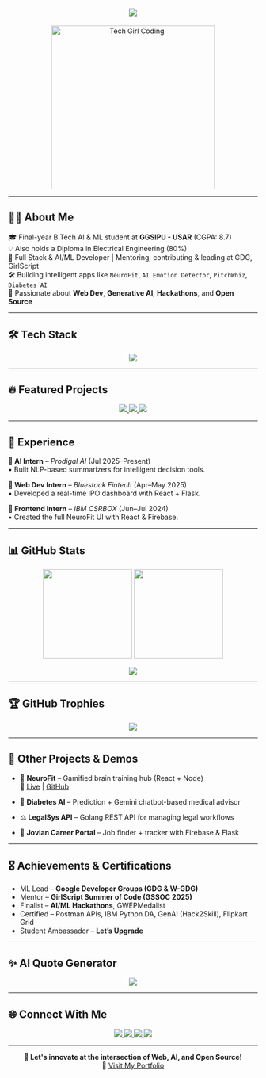 <!-- Hero Banner -->
<h1 align="center">
  <img src="https://readme-typing-svg.herokuapp.com?font=Fira+Code&size=28&pause=1000&color=00FFFF&center=true&vCenter=true&width=700&lines=Hi+%F0%9F%91%8B+I'm+Anshika+Singh;Full+Stack+Dev+%7C+ML+Lead+@+GDG+🚀+%7C+AI+Explorer+%F0%9F%A4%96;Building+NeuroFit+%7C+Open+Source+Contributor+🌍" />
</h1>

<p align="center">
  <img src="https://cdn.dribbble.com/users/1028334/screenshots/6220885/coding-freak.gif" width="330" alt="Tech Girl Coding" />
</p>

---

## 👩‍💻 About Me

🎓 Final-year B.Tech AI & ML student at **GGSIPU - USAR** (CGPA: 8.7)  
💡 Also holds a Diploma in Electrical Engineering (80%)  
🚀 Full Stack & AI/ML Developer | Mentoring, contributing & leading at GDG, GirlScript  
🛠️ Building intelligent apps like `NeuroFit`, `AI Emotion Detector`, `PitchWhiz`, `Diabetes AI`  
🌟 Passionate about **Web Dev**, **Generative AI**, **Hackathons**, and **Open Source**

---

## 🛠️ Tech Stack
<p align="center">
  <img src="https://skillicons.dev/icons?i=html,css,js,react,tailwind,bootstrap,python,flask,nodejs,express,mongodb,mysql,firebase,git,github,vscode,postman,tensorflow,figma" />
</p>

---

## 🔥 Featured Projects

<p align="center">
  <a href="https://github.com/Anshika09Singh/NeuroFit">
    <img src="https://github-readme-stats.vercel.app/api/pin/?username=Anshika09Singh&repo=NeuroFit&theme=tokyonight&hide_border=true&border_radius=10" />
  </a>
  <a href="https://github.com/Anshika09Singh/AI-Emotion-Detector">
    <img src="https://github-readme-stats.vercel.app/api/pin/?username=Anshika09Singh&repo=AI-Emotion-Detector&theme=tokyonight&hide_border=true&border_radius=10" />
  </a>
  <a href="https://github.com/Anshika09Singh/PitchWhiz">
    <img src="https://github-readme-stats.vercel.app/api/pin/?username=Anshika09Singh&repo=PitchWhiz&theme=tokyonight&hide_border=true&border_radius=10" />
  </a>
</p>

---

## 💼 Experience

**🔹 AI Intern** – *Prodigal AI* (Jul 2025–Present)  
• Built NLP-based summarizers for intelligent decision tools.  

**🔹 Web Dev Intern** – *Bluestock Fintech* (Apr–May 2025)  
• Developed a real-time IPO dashboard with React + Flask.  

**🔹 Frontend Intern** – *IBM CSRBOX* (Jun–Jul 2024)  
• Created the full NeuroFit UI with React & Firebase.

---

## 📊 GitHub Stats

<p align="center">
  <img src="https://github-readme-stats.vercel.app/api?username=Anshika09Singh&show_icons=true&theme=tokyonight&hide_border=true&border_radius=20" height="180" />
  <img src="https://streak-stats.demolab.com?user=Anshika09Singh&theme=tokyonight&hide_border=true&border_radius=20" height="180"/>
</p>

<p align="center">
  <img src="https://github-readme-activity-graph.vercel.app/graph?username=Anshika09Singh&theme=tokyo-night&area=true&hide_border=true" />
</p>

---

## 🏆 GitHub Trophies

<p align="center">
  <img src="https://github-profile-trophy.vercel.app/?username=Anshika09Singh&theme=tokyonight&no-bg=true&no-frame=true&margin-w=10" />
</p>

---

## 🧠 Other Projects & Demos

- 🧠 **NeuroFit** – Gamified brain training hub (React + Node)  
  🔗 [Live](https://anshikasingh-portfolio.vercel.app) | [GitHub](https://github.com/Anshika09Singh/NeuroFit)

- 💉 **Diabetes AI** – Prediction + Gemini chatbot-based medical advisor

- ⚖️ **LegalSys API** – Golang REST API for managing legal workflows

- 💼 **Jovian Career Portal** – Job finder + tracker with Firebase & Flask

---

## 🎖️ Achievements & Certifications

- ML Lead – **Google Developer Groups (GDG & W-GDG)**  
- Mentor – **GirlScript Summer of Code (GSSOC 2025)**  
- Finalist – **AI/ML Hackathons**, GWEPMedalist  
- Certified – Postman APIs, IBM Python DA, GenAI (Hack2Skill), Flipkart Grid  
- Student Ambassador – **Let’s Upgrade**

---

## ✨ AI Quote Generator

<p align="center">
  <img src="https://readme-typing-svg.herokuapp.com?font=Fira+Code&duration=3000&pause=1000&color=00FFAB&center=true&vCenter=true&width=700&lines=Keep+learning+%E2%9C%A8;Keep+building+%F0%9F%94%A5;Stay+curious+%F0%9F%A7%91%E2%80%8D%F0%9F%92%BB;Code.+Debug.+Repeat+%E2%9C%94%EF%B8%8F;AI+is+the+new+electricity+%F0%9F%94%8C" />
</p>

---

## 🌐 Connect With Me

<p align="center">
  <a href="https://www.linkedin.com/in/anshika-singh-031b132a5/" target="_blank">
    <img src="https://img.shields.io/badge/-LinkedIn-0077B5?style=for-the-badge&logo=linkedin&logoColor=white" />
  </a>
  <a href="https://leetcode.com/u/Anshika09singh/" target="_blank">
    <img src="https://img.shields.io/badge/-LeetCode-FE8000?style=for-the-badge&logo=LeetCode&logoColor=white" />
  </a>
  <a href="https://github.com/Anshika09Singh" target="_blank">
    <img src="https://img.shields.io/badge/-GitHub-181717?style=for-the-badge&logo=github&logoColor=white" />
  </a>
  <a href="mailto:157716478+123anshi@users.noreply.github.com" target="_blank">
    <img src="https://img.shields.io/badge/-Email-D14836?style=for-the-badge&logo=gmail&logoColor=white" />
  </a>
</p>

---

<p align="center">
  <b>🚀 Let's innovate at the intersection of Web, AI, and Open Source!</b><br/>
  🔗 <a href="https://anshikasingh-portfolio.vercel.app">Visit My Portfolio</a>
</p>
